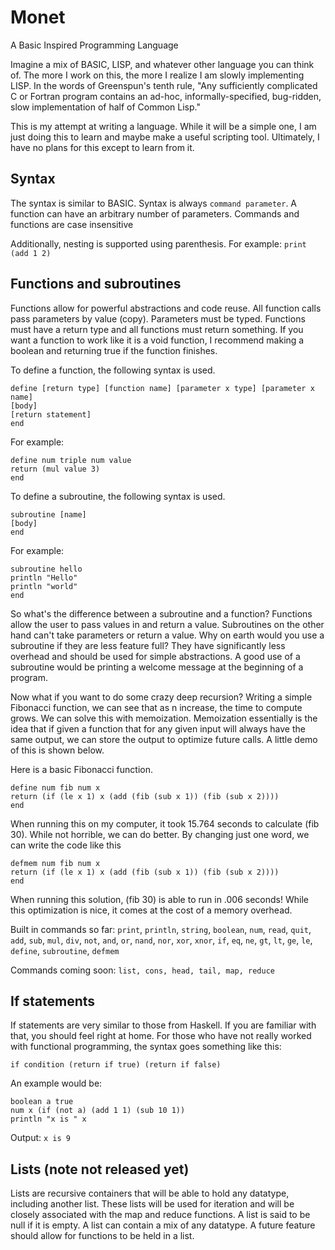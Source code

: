 # Monet
A Basic Inspired Programming Language

Imagine a mix of BASIC, LISP, and whatever other language you can think of.
The more I work on this, the more I realize I am slowly implementing LISP.
In the words of Greenspun's tenth rule,
"Any sufficiently complicated C or Fortran program contains an ad-hoc, informally-specified, bug-ridden, slow implementation of half of Common Lisp."

This is my attempt at writing a language. While it will be a simple one, I am just doing this to learn and maybe make a useful scripting tool. Ultimately, I have no plans for this except to learn from it.

## Syntax
The syntax is similar to BASIC. Syntax is always 
`command parameter`. A function can have an arbitrary number of parameters. 
Commands and functions are case insensitive

Additionally, nesting is supported using parenthesis. For example:
`print (add 1 2)`


## Functions and subroutines

Functions allow for powerful abstractions and code reuse.
All function calls pass parameters by value (copy). Parameters must be typed.
Functions must have a return type and all functions must return something.
If you want a function to work like it is a void function, 
I recommend making a boolean and returning true if the function finishes.

To define a function, the following syntax is used.

```
define [return type] [function name] [parameter x type] [parameter x name]
[body]
[return statement]
end
```
For example:

```
define num triple num value
return (mul value 3)
end
```

To define a subroutine, the following syntax is used.
```
subroutine [name]
[body]
end
```
For example:

```
subroutine hello
println "Hello"
println "world"
end
```

So what's the difference between a subroutine and a function? 
Functions allow the user to pass values in and return a value. 
Subroutines on the other hand can't take parameters or return a value.
Why on earth would you use a subroutine if they are less feature full?
They have significantly less overhead and should be used for simple abstractions.
A good use of a subroutine would be printing a welcome message at the beginning of a program. 

Now what if you want to do some crazy deep recursion? 
Writing a simple Fibonacci function, we can see that as n increase, 
the time to compute grows. We can solve this with memoization.
Memoization essentially is the idea that if given a function that 
for any given input will always have the same output, 
we can store the output to optimize future calls. A little demo of this is shown below.

Here is a basic Fibonacci function.
```
define num fib num x
return (if (le x 1) x (add (fib (sub x 1)) (fib (sub x 2))))
end
```
When running this on my computer, it took 15.764 seconds to calculate (fib 30).
While not horrible, we can do better. By changing just one word,
 we can write the code like this
 ```
 defmem num fib num x
 return (if (le x 1) x (add (fib (sub x 1)) (fib (sub x 2))))
 end
 ```
 When running this solution, (fib 30) is able to run in .006 seconds! 
 While this optimization is nice, it comes at the cost of a memory overhead.

Built in commands so far:
`print`, `println`, `string`, `boolean`, `num`, `read`, `quit`, 
`add`, `sub`, `mul`, `div`, `not`, `and`, `or`, `nand`, `nor`, `xor`, `xnor`,
`if`, `eq`, `ne`, `gt`, `lt`, `ge`, `le`, `define`, `subroutine`, `defmem`

Commands coming soon: `list, cons, head, tail, map, reduce`

## If statements
If statements are very similar to those from Haskell. 
If you are familiar with that, you should feel right at home. 
For those who have not really worked with functional programming, 
the syntax goes something like this:

`if condition (return if true) (return if false)`

An example would be:

```
boolean a true 
num x (if (not a) (add 1 1) (sub 10 1))
println "x is " x
```
Output: `x is 9`

## Lists (note not released yet)
Lists are recursive containers that will be able to hold any datatype, including another list. 
These lists will be used for iteration and will be closely associated with the map and reduce functions. 
A list is said to be null if it is empty. A list can contain a mix of any datatype. 
A future feature should allow for functions to be held in a list.